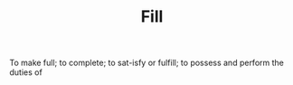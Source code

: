 ---
title: Fill
letter: F
permalink: "/definitions/bld-fill.html"
body: To make full; to complete; to sat-isfy or fulfill; to possess and perform the
  duties of
published_at: '2018-07-07'
source: Black's Law Dictionary 2nd Ed (1910)
layout: post
---